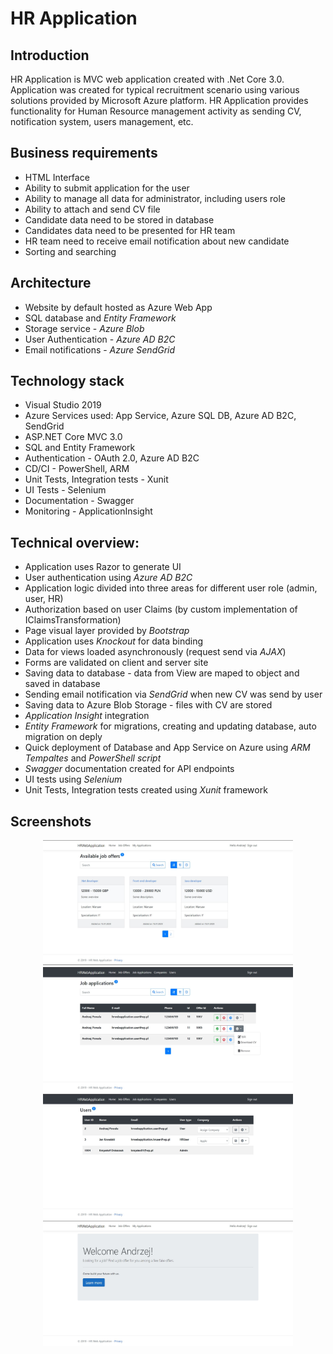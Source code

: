 # HR Application

## Introduction 
HR Application is MVC web application created with .Net Core 3.0. Application was created for typical recruitment scenario using various solutions provided by Microsoft Azure platform. HR Application provides functionality for Human Resource management activity as sending CV, notification system, users management, etc.

## Business requirements
* HTML Interface
* Ability to submit application for the user
* Ability to manage all data for administrator, including users role 
* Ability to attach and send CV file
* Candidate data need to be stored in database
* Candidates data need to be presented for HR team 
* HR team need to receive email notification about new candidate
* Sorting and searching

## Architecture
* Website by default hosted as Azure Web App
* SQL database and *Entity Framework*
* Storage service - *Azure Blob*
* User Authentication - *Azure AD B2C*
* Email notifications - *Azure SendGrid*

## Technology stack
* Visual Studio 2019
* Azure Services used: App Service, Azure SQL DB, Azure AD B2C, SendGrid
* ASP.NET Core MVC 3.0
* SQL and Entity Framework
* Authentication - OAuth 2.0, Azure AD B2C
* CD/CI - PowerShell, ARM
* Unit Tests, Integration tests - Xunit
* UI Tests - Selenium
* Documentation - Swagger
* Monitoring - ApplicationInsight

## Technical overview:
* Application uses Razor to generate UI
* User authentication using *Azure AD B2C*
* Application logic divided into three areas for different user role (admin, user, HR)
* Authorization based on user Claims (by custom implementation of IClaimsTransformation)
* Page visual layer provided by *Bootstrap*
* Application uses *Knockout* for data binding
* Data for views loaded asynchronously (request send via *AJAX*)
* Forms are validated on client and server site
* Saving data to database - data from View are maped to object and saved in database 
* Sending email notification via *SendGrid* when new CV was send by user
* Saving data to Azure Blob Storage -  files with CV are stored
* *Application Insight* integration
* *Entity Framework* for migrations, creating and updating database, auto migration on deply
* Quick deployment of Database and App Service on Azure using *ARM Tempaltes* and *PowerShell script*
* *Swagger* documentation created for API endpoints
* UI tests using *Selenium*
* Unit Tests, Integration tests created using *Xunit* framework

## Screenshots

<p align="center">
  <img src="/Demo/s1.jpg" width="400" height="200">
  <img src="/Demo/s2.jpg" width="400" height="200">
  <img src="/Demo/s3.jpg" width="400" height="200">
  <img src="/Demo/s4.jpg" width="400" height="200">
</p>


